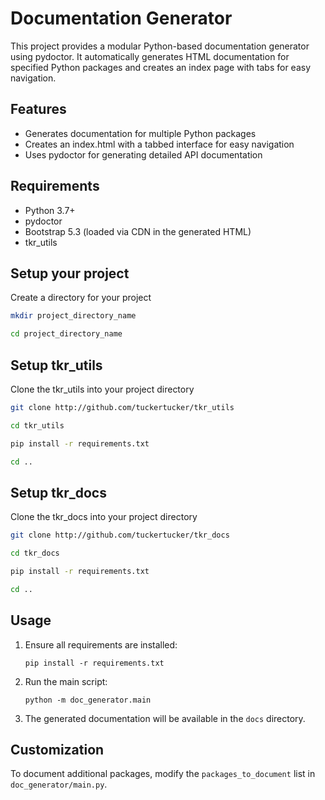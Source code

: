 # Documentation Generator

This project provides a modular Python-based documentation generator using pydoctor. 
It automatically generates HTML documentation for specified Python packages and creates an index page with tabs for easy navigation.

## Features

- Generates documentation for multiple Python packages
- Creates an index.html with a tabbed interface for easy navigation
- Uses pydoctor for generating detailed API documentation

## Requirements

- Python 3.7+
- pydoctor
- Bootstrap 5.3 (loaded via CDN in the generated HTML)
- tkr_utils


## Setup your project

Create a directory for your project

``` sh
mkdir project_directory_name

cd project_directory_name

```

## Setup tkr_utils

Clone the tkr_utils into your project directory

``` sh
git clone http://github.com/tuckertucker/tkr_utils

cd tkr_utils

pip install -r requirements.txt

cd ..
```

## Setup tkr_docs

Clone the tkr_docs into your project directory

``` sh
git clone http://github.com/tuckertucker/tkr_docs

cd tkr_docs

pip install -r requirements.txt

cd ..
```

## Usage

1. Ensure all requirements are installed:
   ```
   pip install -r requirements.txt
   ```

2. Run the main script:
   ```
   python -m doc_generator.main
   ```

3. The generated documentation will be available in the `docs` directory.

## Customization

To document additional packages, modify the `packages_to_document` list in `doc_generator/main.py`.